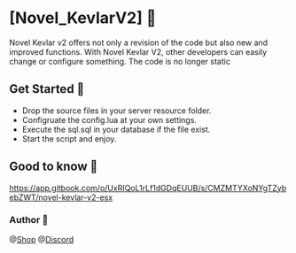 # [Novel_KevlarV2] 📝  
Novel Kevlar v2 offers not only a revision of the code but also new and improved functions. With Novel Kevlar V2, other developers can easily change or configure something. The code is no longer static

## Get Started 🚀  
- Drop the source files in your server resource folder.
- Configruate the config.lua at your own settings.
- Execute the sql.sql in your database if the file exist.
- Start the script and enjoy.


## Good to know 🧠
https://app.gitbook.com/o/UxRIQoL1rLf1dGDqEUUB/s/CMZMTYXoNYgTZybebZWT/novel-kevlar-v2-esx


### Author 🧑
@[Shop]("https://novel-devolution.tebex.io") 
@[Discord]("https://discord.com/invite/rSxQEJnC7a")
